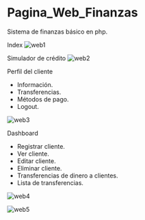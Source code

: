 # Pagina_Web_Finanzas
 Sistema de finanzas básico en php.
 
 Index
![web1](https://user-images.githubusercontent.com/51472293/207715307-a7f14e9f-cc65-442b-870e-c73390853a1e.png)

Simulador de crédito
![web2](https://user-images.githubusercontent.com/51472293/207715786-ca81c407-27de-4aae-9e80-c7cf1e761f47.png)

Perfil del cliente
- Información.
- Transferencias.
- Métodos de pago.
- Logout.

![web3](https://user-images.githubusercontent.com/51472293/207717539-2c1abb9c-462e-4c04-8465-8af8517ff073.png)

Dashboard
- Registrar cliente.
- Ver cliente.
- Editar cliente.
- Eliminar cliente.
- Transferencias de dinero a clientes.
- Lista de transferencias.

![web4](https://user-images.githubusercontent.com/51472293/207717970-0f81e40e-7e52-4029-8764-d310af2471e9.png)

![web5](https://user-images.githubusercontent.com/51472293/207717988-23e05f73-0a2f-442e-bc22-45c51001f55d.png)


